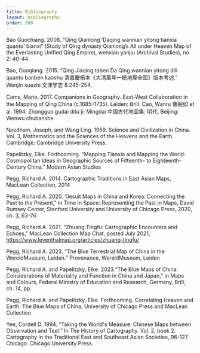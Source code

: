 ```yaml
---
title: Bibliography
layout: bibliography
order: 500
---
```


Bao Guochiang. 2008. “Qing Qianlong ‘Daqing wannian yitong tianxia quantu’ bianxi” (Study of Qing dynasty Qianlong’s All under Heaven Map of the Everlasting Unified Qing Empire), wenxian yanjiu (Archival Studies), no. 2: 40-44.

Bao, Guoqiang. 2015. “Qing Jiaqing taben Da Qing wannian yitong dili quantu banben kaoshu <span class="inline-characters chinese-characters">清嘉慶拓本</span>《<span class="inline-characters chinese-characters">大清萬年一統地理全圖</span>》<span class="inline-characters chinese-characters">版本考述</span>.” Wenjin xuezhi <span class="inline-characters chinese-characters">文津学志</span> 8:245-254.

Cams, Mario. 2017. Companions in Geography. East-West Collaboration in the Mapping of Qing China (c.1685–1735). Leiden: Brill.
Cao, Wanru <span class="inline-characters chinese-characters">曹婉如</span> et al. 1994. Zhongguo gudai ditu ji: Mingdai <span class="inline-characters chinese-characters">中國古代地圖集</span>: <span class="inline-characters chinese-characters">明代</span>. Beijing: Wenwu chubanshe.

Needham, Joseph, and Wang Ling. 1959. Science and Civilization in China. Vol. 3, Mathematics and the Sciences of the Heavens and the Earth. Cambridge: Cambridge University Press.

Papelitzky, Elke. Forthcoming. “Mapping Tianxia and Mapping the World: Cosmopolitan Ideas in Geographic Sources of Fifteenth- to Eighteenth-Century China.” Modern Asian Studies

Pegg, Richard A. 2014. Cartographic Traditions in East Asian Maps, MacLean Collection, 2014

Pegg, Richard A. 2020. “Jesuit Maps in China and Korea: Connecting the Past to the Present,” in Time in Space: Representing the Past in Maps, David Rumsey Center, Stanford University and University of Chicago Press, 2020, ch. 3, 63-76

Pegg, Richard A. 2021. “Zhuang Tingfu: Cartographic Encounters and Echoes,” MacLean Collection Map Chat, posted July 2021, https://www.leventhalmap.org/articles/zhuang-tingfu/

Pegg, Richard A. 2023. “The Blue Terrestrial Map of China in the WereldMuseum, Leiden.” Provenance, WereldMuseum, Leiden

Pegg, Richard A. and Papelitzky, Elke. 2023.“The Blue Maps of China: Considerations of Materiality and Function in China and Japan,” in Maps and Colours, Federal Ministry of Education and Research, Germany, Brill, ch. 14, pp. 

Pegg, Richard A. and Papelitzky, Elke. Forthcoming. Correlating Heaven and Earth: The Blue Maps of China, University of Chicago Press and MacLean Collection

Yee, Cordell D. 1994. “Taking the World's Measure: Chinese Maps between Observation and Text.” In The History of Cartography. Vol. 2, book 2. Cartography in the Traditional East and Southeast Asian Societies, 96-127. Chicago: Chicago University Press.
